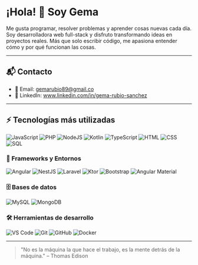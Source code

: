 # ¡Hola! 👋 Soy Gema

<p>Me gusta programar, resolver problemas y aprender cosas nuevas cada día.
Soy desarrolladora web full-stack y disfruto transformando ideas en proyectos reales.
Más que solo escribir código, me apasiona entender cómo y por qué funcionan las cosas. </p> 

---

## 📬 Contacto

- 📧 Email: gemarubio89@gmail.co
- 💼 LinkedIn: www.linkedin.com/in/gema-rubio-sanchez

---

## ⚡ Tecnologías más utilizadas


![JavaScript](https://img.shields.io/badge/-JavaScript-F7DF1E?style=flat&logo=javascript&logoColor=black)
![PHP](https://img.shields.io/badge/-PHP-777BB4?style=flat&logo=php&logoColor=white)
![NodeJS](https://img.shields.io/badge/-Node.js-339933?style=flat&logo=node.js&logoColor=white)
![Kotlin](https://img.shields.io/badge/-Kotlin-0095D5?style=flat&logo=kotlin&logoColor=white)
![TypeScript](https://img.shields.io/badge/-TypeScript-3178C6?style=flat&logo=typescript&logoColor=white)
![HTML](https://img.shields.io/badge/-HTML5-E34F26?style=flat&logo=html5&logoColor=white)
![CSS](https://img.shields.io/badge/-CSS3-1572B6?style=flat&logo=css3&logoColor=white)
![SQL](https://img.shields.io/badge/-SQL-4479A1?style=flat&logo=mysql&logoColor=white)

### 🧩 Frameworks y Entornos

![Angular](https://img.shields.io/badge/-Angular-DD0031?style=flat&logo=angular&logoColor=white)
![NestJS](https://img.shields.io/badge/-NestJS-E0234E?style=flat&logo=nestjs&logoColor=white)
![Laravel](https://img.shields.io/badge/-Laravel-FF2D20?style=flat&logo=laravel&logoColor=white)
![Ktor](https://img.shields.io/badge/-Ktor-0095D5?style=flat&logo=kotlin&logoColor=white)
![Bootstrap](https://img.shields.io/badge/-Bootstrap-7952B3?style=flat&logo=bootstrap&logoColor=white)
![Angular Material](https://img.shields.io/badge/-Angular%20Material-757575?style=flat&logo=angular&logoColor=white)

### 🗄️ Bases de datos

![MySQL](https://img.shields.io/badge/-MySQL-4479A1?style=flat&logo=mysql&logoColor=white)
![MongoDB](https://img.shields.io/badge/-MongoDB-47A248?style=flat&logo=mongodb&logoColor=white)

### 🛠️ Herramientas de desarrollo

![VS Code](https://img.shields.io/badge/-VSCode-007ACC?style=flat&logo=visual-studio-code&logoColor=white)
![Git](https://img.shields.io/badge/-Git-F05032?style=flat&logo=git&logoColor=white)
![GitHub](https://img.shields.io/badge/-GitHub-181717?style=flat&logo=github&logoColor=white)
![Docker](https://img.shields.io/badge/-Docker-2496ED?style=flat&logo=docker&logoColor=white)

---

> "No es la máquina la que hace el trabajo, es la mente detrás de la máquina." – Thomas Edison
